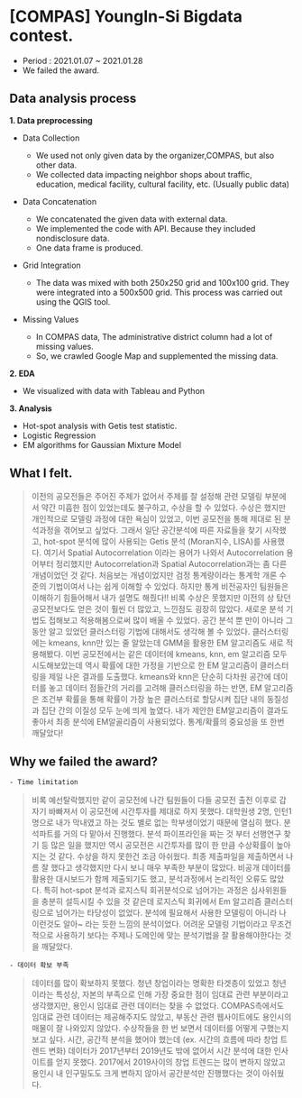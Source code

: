 # [COMPAS] YoungIn-Si Bigdata contest.

- Period : 2021.01.07 ~ 2021.01.28
- We failed the award.

## Data analysis process

**1. Data preprocessing**

- Data Collection</br>
    -  We used not only given data by the organizer,COMPAS, but also other data.</br>
    - We collected data impacting neighbor shops about traffic, education, medical facility,  cultural facility, etc. (Usually public data)</br>
- Data Concatenation </br>
    -  We concatenated the given data with external data.
    -  We implemented the code with API. Because they included nondisclosure data.
    -  One data frame is produced.
-  Grid Integration
    - The data was mixed with both 250x250 grid and 100x100 grid. They were integrated into a 500x500 grid. This process was carried out using the QGIS tool.

- Missing Values
    - In COMPAS data, The administrative district column had a lot of missing values.
    - So, we crawled Google Map and supplemented the missing data.


**2. EDA**
- We visualized with data with Tableau and Python


**3. Analysis**
- Hot-spot analysis with Getis test statistic.
- Logistic Regression
- EM algorithms for Gaussian Mixture Model
  
  




## What I felt.
> 이전의 공모전들은 주어진 주제가 없어서 주제를 잘 설정해 관련 모델링 부분에서 약간 미흡한 점이 있었는데도 불구하고, 수상을 할 수 있었다. 수상은 했지만 개인적으로 모델링 과정에 대한 욕심이 있었고, 이번 공모전을 통해 제대로 된 분석과정을 겪어보고 싶었다. 그래서 일단 공간분석에 따른 자료들을 찾기 시작했고, hot-spot 분석에 많이 사용되는 Getis 분석 (Moran지수, LISA)를 사용했다. 여기서 Spatial Autocorrelation 이라는 용어가 나와서 Autocorrelation 용어부터 정리했지만 Autocorrelation과 Spatial Autocorrelation과는 좀 다른 개념이었던 것 같다. 처음보는 개념이었지만 검정 통계량이라는 통계학 개론 수준의 기법이여서 나는 쉽게 이해할 수 있었다. 하지만 통계 비전공자인 팀원들은 이해하기 힘들어해서 내가 설명도 해줬다!! 비록 수상은 못했지만 이전의 상 탔던 공모전보다도 얻은 것이 훨씬 더 많았고, 느낀점도 굉장히 많았다. 새로운 분석 기법도 접해보고 적용해봄으로써 많이 배울 수 있었다. 공간 분석 뿐 만이 아니라 그동안 알고 있었던 클러스터링 기법에 대해서도 생각해 볼 수 있었다. 클러스터링에는 kmeans, knn만 있는 줄 알았는데 GMM을 활용한 EM 알고리즘도 새로 적용해봤다. 이번 공모전에서는 같은 데이터에 kmeans, knn, em 알고리즘 모두 시도해보았는데 역시 확률에 대한 가정을 기반으로 한 EM 알고리즘이 클러스터링을 제일 나은 결과를 도출했다. kmeans와 knn은 단순히 다차원 공간에 데이터를 놓고 데이터 점들간의 거리를 고려해 클러스터링을 하는 반면, EM 알고리즘은 조건부 확률을 통해 확률이 가장 높은 클러스터로 할당시켜 집단 내의 동질성과 집단 간의 이질성 모두 눈에 띄게 높였다. 내가 제안한 EM알고리즘이 결과도 좋아서 최종 분석에 EM알골리즘이 사용되었다. 통계/확률의 중요성을 또 한번 깨달았다!



## Why we failed the award?
    - Time limitation
> 비록 예선탈락했지만 같이 공모전에 나간 팀원들이 다들 공모전 출전 이후로 갑자기 바빠져서 이 공모전에 시간투자를 제대로 하지 못했다. 대학원생 2명, 인턴1명으로 내가 막내였고 하는 것도 별로 없는 학부생이었기 때문에 열심히 했다. 분석파트를 거의 다 맡아서 진행했다. 분석 파이프라인을 짜는 것 부터 선행연구 찾기 등 많은 일을 했지만 역시 공모전은 시간투자를 많이 한 만큼 수상확률이 높아지는 것 같다. 수상을 하지 못한건 조금 아쉬웠다. 최종 제출파일을 제출하면서 나름 잘 했다고 생각했지만 다시 보니 매우 부족한 부분이 많았다. 비공개 데이터를 활용한 대시보드가 함께 제출되기도 했고, 분석과정에서 논리적인 오류도 많았다. 특히 hot-spot 분석과 로지스틱 회귀분석으로 넘어가는 과정은 심사위원들을 충분히 설득시킬 수 있을 것 같은데 로지스틱 회귀에서 Em 알고리즘 클러스터링으로 넘어가는 타당성이 없었다. 분석에 필요해서 사용한 모델링이 아니라 나 이런것도 알아~ 라는 듯한 느낌의 분석이었다. 어려운 모델링 기법이라고 무조건적으로 사용하기 보다는 주제나 도메인에 맞는 분석기법을 잘 활용해야한다는 것을 깨달았다. 

    - 데이터 확보 부족
> 데이터를 많이 확보하지 못했다. 청년 창업이라는 명확한 타겟층이 있었고 청년이라는 특성상, 자본의 부족으로 인해 가장 중요한 점이 임대료 관련 부분이라고 생각했지만, 용인시 임대료 관련 데이터는 찾을 수 없었다. COMPAS측에서도 임대료 관련 데이터는 제공해주지도 않았고, 부동산 관련 웹사이트에도 용인시의 매물이 잘 나와있지 않았다. 수상작들을 한 번 보면서 데이터를 어떻게 구했는지 보고 싶다. 시간, 공간적 분석을 했어야 했는데 (ex. 시간의 흐름에 따라 창업 트렌드 변화) 데이터가 2017년부터 2019년도 밖에 없어서 시간 분석에 대한 인사이트를 얻지 못했다. 2017에서 2019사이의 창업 트렌드는 많이 변하지 않았고 용인시 내 인구밀도도 크게 변하지 않아서 공간분석만 진행했다는 것이 아쉬웠다.



